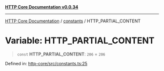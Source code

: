 [**HTTP Core Documentation v0.0.34**](../../README.md)

***

[HTTP Core Documentation](../../modules.md) / [constants](../README.md) / HTTP\_PARTIAL\_CONTENT

# Variable: HTTP\_PARTIAL\_CONTENT

> `const` **HTTP\_PARTIAL\_CONTENT**: `206` = `206`

Defined in: [http-core/src/constants.ts:25](https://github.com/stonemjs/http-core/blob/fb38b6d1cb0bd2bb4e252ff611571ec3c006aa1e/src/constants.ts#L25)
